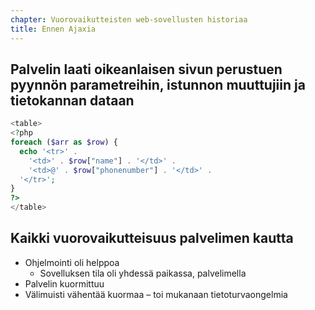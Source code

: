 ```yaml
---
chapter: Vuorovaikutteisten web-sovellusten historiaa
title: Ennen Ajaxia
---
```


## Palvelin laati oikeanlaisen sivun perustuen pyynnön parametreihin, istunnon muuttujiin ja tietokannan dataan
```php
<table>
<?php
foreach ($arr as $row) {
  echo '<tr>' .
    '<td>' . $row["name"] . '</td>' .
    '<td>@' . $row["phonenumber"] . '</td>' .
  '</tr>';
}
?>
</table>
```

## Kaikki vuorovaikutteisuus palvelimen kautta
* Ohjelmointi oli helppoa <i class="fa fa-thumbs-o-up" aria-hidden="true"></i>
  * Sovelluksen tila oli yhdessä paikassa, palvelimella
* Palvelin kuormittuu <i class="fa fa-thumbs-o-down" aria-hidden="true"></i>
* Välimuisti vähentää kuormaa – toi mukanaan tietoturvaongelmia <i class="fa fa-thumbs-o-down" aria-hidden="true"></i>
